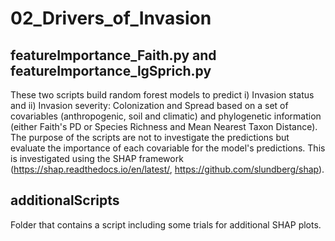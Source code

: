 # 02_Drivers_of_Invasion

## featureImportance_Faith.py and featureImportance_lgSprich.py
These two scripts build random forest models to predict i) Invasion status and ii) Invasion severity: Colonization and Spread based on a set of covariables (anthropogenic, soil and climatic) and phylogenetic information (either Faith's PD or Species Richness and Mean Nearest Taxon Distance). The purpose of the scripts are not to investigate the predictions but evaluate the importance of each covariable for the model's predictions. This is investigated using the SHAP framework (https://shap.readthedocs.io/en/latest/, https://github.com/slundberg/shap). 

## additionalScripts
Folder that contains a script including some trials for additional SHAP plots. 